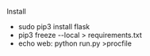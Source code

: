 Install
- sudo pip3 install flask
- pip3 freeze --local > requirements.txt
- echo web: python run.py >procfile